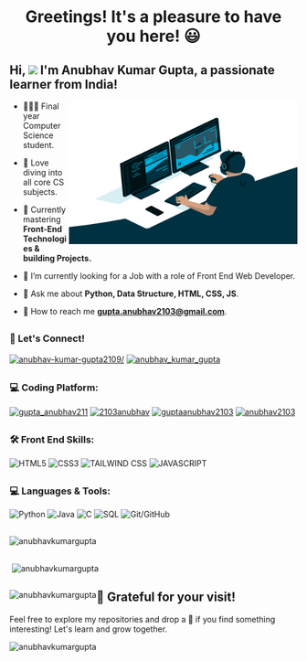 <h1> <p align="center"> <b> Greetings! It's a pleasure to have you here! 😃 </p> </b> </h1>

<!-- 
<p align="center">
  <img width="600" height="500" src="https://github.com/SamarFatimaJaffri/SamarFatimaJaffri/blob/main/images/casual-life-3d-reading.png">
</p> -->



## Hi, ![](https://user-images.githubusercontent.com/18350557/176309783-0785949b-9127-417c-8b55-ab5a4333674e.gif) I'm Anubhav Kumar Gupta, a passionate learner from India! 



<img align="right" height="250" width="400" alt="" src="https://github.com/AnubhavKumarGupta/AnubhavKumarGupta/blob/main/coder.gif" />



- 🧑🏻‍💻 Final year Computer Science student.
  
- 🔭 Love diving into all core CS subjects.

- 🌱 Currently mastering **Front-End Technologies & building Projects.**
  
- 🚀 I’m currently looking for a Job with a role of Front End Web Developer.

- 💬 Ask me about **Python, Data Structure, HTML, CSS, JS**.

- 📧 How to reach me **gupta.anubhav2103@gmail.com**.



## 


### 🤝 Let's Connect! 


<p align="left">
<a href="https://linkedin.com/in/anubhav-kumar-gupta2109/" target="_blank"><img align="center" src="https://raw.githubusercontent.com/rahuldkjain/github-profile-readme-generator/master/src/images/icons/Social/linked-in-alt.svg" alt="anubhav-kumar-gupta2109/" height="30" width="40" /></a>
<a href="https://instagram.com/anubhav_kumar_gupta" target="blank"><img align="center" src="https://raw.githubusercontent.com/rahuldkjain/github-profile-readme-generator/master/src/images/icons/Social/instagram.svg" alt="anubhav_kumar_gupta" height="30" width="40" /></a>



## 

### 💻 Coding Platform:


<p>
<a href="https://www.hackerrank.com/gupta_anubhav211" target="blank"><img align="center" src="https://raw.githubusercontent.com/rahuldkjain/github-profile-readme-generator/master/src/images/icons/Social/hackerrank.svg" alt="gupta_anubhav211" height="30" width="40" /></a>
<a href="https://www.leetcode.com/2103anubhav" target="blank"><img align="center" src="https://raw.githubusercontent.com/rahuldkjain/github-profile-readme-generator/master/src/images/icons/Social/leet-code.svg" alt="2103anubhav" height="30" width="40" /></a>
<a href="https://auth.geeksforgeeks.org/user/guptaanubhav2103" target="blank"><img align="center" src="https://raw.githubusercontent.com/rahuldkjain/github-profile-readme-generator/master/src/images/icons/Social/geeks-for-geeks.svg" alt="guptaanubhav2103" height="30" width="40" /></a>
<a href="https://codeforces.com/profile/anubhav2103" target="blank"><img align="center" src="https://raw.githubusercontent.com/rahuldkjain/github-profile-readme-generator/master/src/images/icons/Social/codeforces.svg" alt="anubhav2103" height="30" width="40" /></a>
</p>



## 


### 🛠️ Front End Skills:


![HTML5](https://img.shields.io/badge/HTML5-E34F26?style=for-the-badge&logo=html5&logoColor=white)
![CSS3](https://img.shields.io/badge/CSS3-1572B6?style=for-the-badge&logo=css3&logoColor=white)
![TAILWIND CSS](https://img.shields.io/badge/Tailwind%20CSS-38B2AC?style=for-the-badge&logo=tailwind-css&logoColor=white)
![JAVASCRIPT](https://img.shields.io/badge/JavaScript-323330?style=for-the-badge&logo=javascript&logoColor=F7DF1E)



##


### 💻 Languages & Tools:


![Python](https://img.shields.io/badge/%20Python-3776AB?style=for-the-badge&logo=python&logoColor=white&color=3776AB)
![Java](https://img.shields.io/badge/☕%20Java-007396?style=for-the-badge&logo=java&logoColor=white&color=007396)
![C](https://img.shields.io/badge/%20-00599C?style=for-the-badge&logo=C&logoColor=white&color=00599C)
![SQL](https://img.shields.io/badge/%20SQL-003B57?style=for-the-badge&logo=sql&logoColor=white&color=003B57)
![Git/GitHub](https://img.shields.io/badge/%20Git%20&%20GitHub-181717?style=for-the-badge&logo=git&logoColor=white&color=181717)

 

## 



<p><img align="centre" src="https://github-readme-stats.vercel.app/api/top-langs?username=anubhavkumargupta&show_icons=true&locale=en&layout=compact&theme=highcontrast" alt="anubhavkumargupta" / </p>

##
<p>&nbsp;<img align="center" src="https://github-readme-stats.vercel.app/api?username=anubhavkumargupta&show_icons=true&theme=highcontrast" alt="anubhavkumargupta" /></p>

##
<p><img align="left" src="https://github-readme-streak-stats.herokuapp.com/?user=anubhavkumargupta&theme=dark&border_radius=5.5)](https://git.io/streak-stats)" alt="anubhavkumargupta" /></p>



## 
##

## 🙌 Grateful for your visit!

Feel free to explore my repositories and drop a 🌟 if you find something interesting! Let's learn and grow together.


<p align="left"> <img src="https://komarev.com/ghpvc/?username=anubhavkumargupta&label=Profile%20views&color=0e75b6&style=flat" alt="anubhavkumargupta" /> </p>
